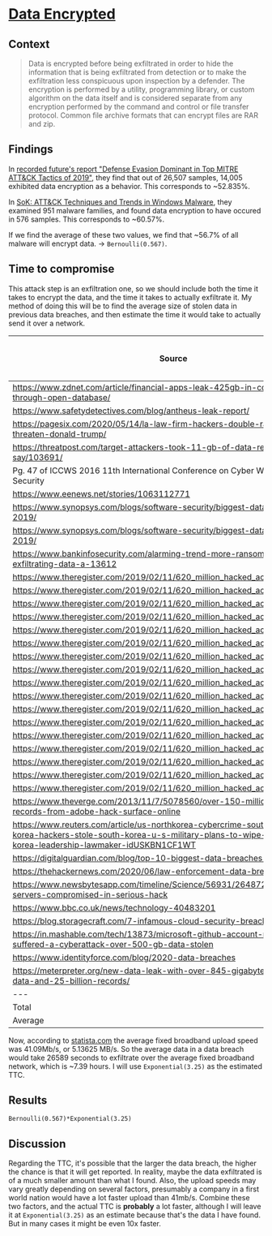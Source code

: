 # [Data Encrypted](https://attack.mitre.org/techniques/T1022/)

## Context
>Data is encrypted before being exfiltrated in order to hide the information that is being exfiltrated from detection or to make the exfiltration less conspicuous upon inspection by a defender. The encryption is performed by a utility, programming library, or custom algorithm on the data itself and is considered separate from any encryption performed by the command and control or file transfer protocol. Common file archive formats that can encrypt files are RAR and zip.

## Findings
In [recorded future's report "Defense Evasion Dominant in Top MITRE ATT&CK Tactics of 2019"](https://www.recordedfuture.com/mitre-attack-tactics/), they find that out of 26,507 samples, 14,005 exhibited data encryption as a behavior. This corresponds to ~52.835%. 

In [SoK: ATT&CK Techniques and Trends in Windows Malware](https://krisk.io/post/sok-attack-securecomm19.pdf), they examined 951 malware families, and found data encryption to have occured in 576 samples. This corresponds to ~60.57%.

If we find the average of these two values, we find that ~56.7% of all malware will encrypt data. -> ```Bernoulli(0.567)```. 

## Time to compromise
This attack step is an exfiltration one, so we should include both the time it takes to encrypt the data, and the time it takes to actually exfiltrate it. My method of doing this will be to find the average size of stolen data in previous data breaches, and then estimate the time it would take to actually send it over a network. 

|  Source | Amount of data exfiltrated (GB)
|---|---|
| https://www.zdnet.com/article/financial-apps-leak-425gb-in-company-data-through-open-database/ |  425 |
| https://www.safetydetectives.com/blog/antheus-leak-report/ |  16 |
| https://pagesix.com/2020/05/14/la-law-firm-hackers-double-ransom-demand-threaten-donald-trump/ | 756 |
| https://threatpost.com/target-attackers-took-11-gb-of-data-researchers-say/103691/ | 11 |
|  Pg. 47 of ICCWS 2016 11th International Conference on Cyber Warfare and Security | 9.7 |
| https://www.eenews.net/stories/1063112771 | 800 |
| https://www.synopsys.com/blogs/software-security/biggest-data-breaches-2019/ | 150 |
| https://www.synopsys.com/blogs/software-security/biggest-data-breaches-2019/ | 87 |
| https://www.bankinfosecurity.com/alarming-trend-more-ransomware-gangs-exfiltrating-data-a-13612 | 14.1 |
| https://www.theregister.com/2019/02/11/620_million_hacked_accounts_dark_web/ | 11 |
| https://www.theregister.com/2019/02/11/620_million_hacked_accounts_dark_web/ | 1.5 |
| https://www.theregister.com/2019/02/11/620_million_hacked_accounts_dark_web/ | 1.7 |
| https://www.theregister.com/2019/02/11/620_million_hacked_accounts_dark_web/ | 1.9 |
| https://www.theregister.com/2019/02/11/620_million_hacked_accounts_dark_web/ | 5.9 |
| https://www.theregister.com/2019/02/11/620_million_hacked_accounts_dark_web/ | 2.1 |
| https://www.theregister.com/2019/02/11/620_million_hacked_accounts_dark_web/ | 3.6 |
| https://www.theregister.com/2019/02/11/620_million_hacked_accounts_dark_web/ | 3.5 |
| https://www.theregister.com/2019/02/11/620_million_hacked_accounts_dark_web/ | 0.18 |
| https://www.theregister.com/2019/02/11/620_million_hacked_accounts_dark_web/ | 1.8 |
| https://www.theregister.com/2019/02/11/620_million_hacked_accounts_dark_web/ | 1.7 |
| https://www.theregister.com/2019/02/11/620_million_hacked_accounts_dark_web/ | 0.67 |
| https://www.theregister.com/2019/02/11/620_million_hacked_accounts_dark_web/ | 0.08 |
| https://www.theregister.com/2019/02/11/620_million_hacked_accounts_dark_web/ | 1.5 |
| https://www.theregister.com/2019/02/11/620_million_hacked_accounts_dark_web/ | 2.7 |
| https://www.theregister.com/2019/02/11/620_million_hacked_accounts_dark_web/ | 2.9 |
| https://www.theregister.com/2019/02/11/620_million_hacked_accounts_dark_web/ | 11 |
| https://www.theverge.com/2013/11/7/5078560/over-150-million-breached-records-from-adobe-hack-surface-online | 10 |
| https://www.reuters.com/article/us-northkorea-cybercrime-southkorea/north-korea-hackers-stole-south-korea-u-s-military-plans-to-wipe-out-north-korea-leadership-lawmaker-idUSKBN1CF1WT | 235 |
| https://digitalguardian.com/blog/top-10-biggest-data-breaches-2015 | 21 | 
| https://thehackernews.com/2020/06/law-enforcement-data-breach.html | 269 |
| https://www.newsbytesapp.com/timeline/Science/56931/264872/dozens-of-un-servers-compromised-in-serious-hack | 400 |
| https://www.bbc.co.uk/news/technology-40483201 | 13 |
| https://blog.storagecraft.com/7-infamous-cloud-security-breaches/ | 5 |
| https://in.mashable.com/tech/13873/microsoft-github-account-reportedly-suffered-a-cyberattack-over-500-gb-data-stolen | 500 |
| https://www.identityforce.com/blog/2020-data-breaches | 296 |
| https://meterpreter.org/new-data-leak-with-over-845-gigabytes-of-stolen-data-and-25-billion-records/ | 845 |
|---|---|
| Total | 4916.63 |
| Average | 136.57 | 

Now, according to [statista.com](https://www.statista.com/statistics/896779/average-mobile-fixed-broadband-download-upload-speeds/) the average fixed broadband upload speed was 41.09Mb/s, or 5.13625 MB/s. So the average data in a data breach would take 26589 seconds to exfiltrate over the average fixed broadband network, which is ~7.39 hours. I will use ```Exponential(3.25)``` as the estimated TTC.
## Results
```Bernoulli(0.567)*Exponential(3.25)```

## Discussion
Regarding the TTC, it's possible that the larger the data breach, the higher the chance is that it will get reported. In reality, maybe the data exfiltrated is of a much smaller amount than what I found. Also, the upload speeds may vary greatly depending on several factors, presumably a company in a first world nation would have a lot faster upload than 41mb/s. Combine these two factors, and the actual TTC is **probably** a lot faster, although I will leave it at ```Exponential(3.25)``` as an estimate because that's the data I have found. But in many cases it might be even 10x faster.   
